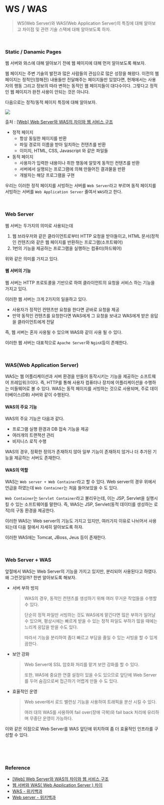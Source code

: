 # WS / WAS

>WS(Web Server)와 WAS(Web Application Server)의 특징에 대해 알아보고 차이점 및 관련 기술 스택에 대해 알아보도록 하자.

<br>

### Static / Danamic Pages

웹 서버와 와스에 대해 알아보기 전에 웹 페이지에 대해 먼저 알아보도록 해보자.

웹 페이지는 주변 기술의 발전과 많은 사람들의 관심으로 많은 성장을 해왔다.
이전의 웹 페이지는 정적인(정해진) 내용들만 전달해주는 페이지들만 있었다면, 현재에서는 사용자의 행동 그리고 정보의 따라 변하는 동적인 웹 페이지들이 대다수이다.
그렇다고 정적인 웹 페이지가 완전 사용이 안되는 것은 아니다.

다음으로는 정적/동적 페이지 특징에 대해 알아보자.

![](https://gmlwjd9405.github.io/images/web/static-vs-dynamic.png)

<t><t><t>출처 : [[Web] Web Server와 WAS의 차이와 웹 서비스 구조](https://gmlwjd9405.github.io/2018/10/27/webserver-vs-was.html)

* 정적 페이지
  * 항상 동일한 페이지를 반환
  * 파일 경로의 이름을 받아 일치하는 컨텐츠를 반환
  * 이미지, HTML, CSS, Javascript 와 같은 파일들
* 동적 페이지
  * 사용자가 입력한 내용이나 취한 행동에 알맞게 동적인 컨텐츠를 반환
  * 서버에서 실행되는 프로그램에 의해 만들어진 결과물을 반환
  * 개발자는 해당 프로그램을 구현

우리는 이러한 정적 페이지를 서빙하는 서버를 `Web Server`라고 부르며 동적 페이지를 서빙하는 서버를 `Web Application Server` 줄여서 `WAS`라고 한다.

<br>

### Web Server

 웹 서버는 두가지의 의미로 사용되는데

1. 웹 브라우저와 같은 클라이언트로부터 HTTP 요청을 받아들이고, HTML 문서(정적인 컨텐츠)와 같은 웹 페이지를 반환하는 프로그램(소프트웨어)
2. 1번의 기능을 제공하는 프로그램을 실행하는 컴퓨터(하드웨어)

위와 같은 의미를 가지고 있다.

#### 웹 서버의 기능

웹 서버는 HTTP 프로토콜을 기반으로 하여 클라이언트의 요청을 서비스 하는 기능을 가지고 있다.

이러한 웹 서버는 크게 2가지의 일을하고 있다.

* 사용자가 정적인 컨텐츠만 요청을 한다면 곧바로 요청을 제공
* 만약 동적인 컨텐츠를 요청한다면 WAS에게 그 요청을 보내고 WAS에게 받은 응답을 클라이언트에게 전달

즉, 웹 서버는 혼자 사용될 수 있으며 WAS와 같이 사용 될 수 있다.

이러한 웹 서버는 대표적으로 `Apache Server`와 `NginX`등이 존재한다.

<br>

### WAS(Web Application Server)

WAS는 웹 어플리케이션과 서버 환경을 만들어 동작시키는 기능을 제공하는 소프트웨어 프레임워크이다.
즉, HTTP를 통해 사용자 컴퓨터나 장치에 어플리케이션을 수행하는 미들웨어로 볼 수 있다.
WAS는 동적 페이지를 서빙하는 것으로 사용되며, 주로 데이터베이스(DB) 서버와 같이 수행된다.

#### WAS의 주요 기능

WAS의 주요 기능은 다음과 같다.

* 프로그램 실행 환경과 DB 접속 기능을 제공
* 여러개의 트랜잭션 관리
* 비지니스 로직 수행

WAS의 경우, 정확한 정의가 존재하지 않아 일부 기능이 존재하지 않거나 더 추가된 기능을 제공하는 서버도 존재한다.

#### WAS의 역할

WAS는 `Web server + Web Container`라고 할 수 있다.
Web server의 경우 위에서 언급을 하였는데 `Web Container`는 처음 들어보았을 수 도 있다.

`Web Container`는 `Servlet Container`라고 불리우는데, 이는 JSP, Servlet을 실행시킬 수 있는 소프트웨어를 말한다.
즉, WAS는 JSP, Servlet(동적 데이터를 생성하는 로직)의 구동 환경을 제공한다.

이러한 WAS는 Web server의 기능도 가지고 있지만, 여러가지 이유로 나뉘어서 사용되는데 다음 절에서 자세히 알아보도록 하자.

이러한 WAS에는 Tomcat, JBoss, Jeus 등이 존재한다.

<br>

### Web Server  + WAS

앞절에서 WAS는 Web Server의 기능을 가지고 있지만, 분리되어 사용된다고 하였다.
왜 그런것일까? 한번 알아보도록 해보자.

* 서버 부하 방지

  > WAS의 경우, 동적인 컨텐츠를 생성하기 위해 여러 무거운 작업들을 수행할 수 있다.
  >
  > 단순히 정적 파일만 서빙하는 것도 WAS에게 맡긴다면 많은 부하가 일어날 수 있으며, 평상시에는 빠르게 받을 수 있는 정적 파일도 부하가 많을 때에는 느리게 응답을 받을 수도 있다.
  >
  > 따라서 기능을 분리하여 좀더 빠르고 부담을 줄일 수 있는 서빙을 할 수 있게끔한다.

* 보안 강화

  > Web Server에 SSL 암호화 처리를 맡겨 보안 강화를 할 수 있다.
  >
  > 또한, WAS에 중요한 연결 설정이 있을 수도 있으므로 앞단에 Web Server를 두어 숨김으로써 접근하기 어렵게 만들 수 도 있다.

* 효율적인 운영

  > Web sever에서 로드 밸런싱 기능을 사용하여 트래픽을 분산 시킬 수 있다.
  >
  > 여러 대의 WAS를 사용하여 fail over(장애 극복)와 fail back 처리에 유리하며 무중단 운영이 가능하다.

이와 같은 이점으로 Web Server를 WAS 앞단에 위치하여 좀 더 효율적인 인프라를 구성할 수 있다.

<br>

<br>

<br>

### Reference

* [[Web] Web Server와 WAS의 차이와 웹 서비스 구조](https://gmlwjd9405.github.io/2018/10/27/webserver-vs-was.html)
* [웹 서버와 WAS( Web Application Server ) 차이](https://victorydntmd.tistory.com/121)
* [WAS - 위키백과](https://ko.wikipedia.org/wiki/웹_애플리케이션_서버)
* [Web server - 위키백과](https://ko.wikipedia.org/wiki/웹_서버)

